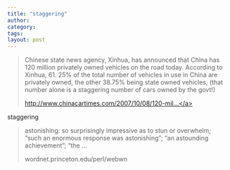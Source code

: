 ```yaml
---
title: "staggering"
author:
category: 
tags: 
layout: post
---
```

<blockquote>

Chinese state news agency, Xinhua, has announced that China has 120 million privately owned vehicles on the road today. According to Xinhua, 61. 25% of the total number of vehicles in use in China are privately owned, the other 38.75% being state owned vehicles, (that number alone is a staggering number of cars owned by the govt!)

<a href="http://www.chinacartimes.com/2007/10/08/120-million-privately-owned-cars-in-china/">http://www.chinacartimes.com/2007/10/08/120-mil...</a>

</blockquote>

staggering

<blockquote>

astonishing: so surprisingly impressive as to stun or overwhelm; “such an enormous response was astonishing”; “an astounding achievement”; “the …

wordnet.princeton.edu/perl/webwn

</blockquote>

